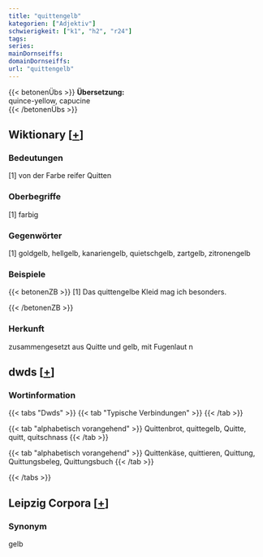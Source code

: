 ```yaml
---
title: "quittengelb"
kategorien: ["Adjektiv"]
schwierigkeit: ["k1", "h2", "r24"]
tags:
series:
mainDornseiffs:
domainDornseiffs:
url: "quittengelb"
---
```


{{< betonenÜbs >}}
**Übersetzung:**  
quince-yellow, capucine  
{{< /betonenÜbs >}}

## Wiktionary [[+](https://de.wiktionary.org/wiki/quittengelb)]

### Bedeutungen
[1] von der Farbe reifer Quitten  

### Oberbegriffe
[1] farbig  

### Gegenwörter
[1] goldgelb, hellgelb, kanariengelb, quietschgelb, zartgelb, zitronengelb  

### Beispiele
{{< betonenZB >}}
[1] Das quittengelbe Kleid mag ich besonders.  

{{< /betonenZB >}}
### Herkunft
zusammengesetzt aus Quitte und gelb, mit Fugenlaut n  



## dwds [[+](https://www.dwds.de/wb/quittengelb)]

### Wortinformation
{{< tabs "Dwds" >}}
{{< tab "Typische Verbindungen" >}}
{{< /tab >}}

{{< tab "alphabetisch vorangehend" >}}
Quittenbrot, quittegelb, Quitte, quitt, quitschnass
{{< /tab >}}

{{< tab "alphabetisch vorangehend" >}}
Quittenkäse, quittieren, Quittung, Quittungsbeleg, Quittungsbuch
{{< /tab >}}

{{< /tabs >}}

## Leipzig Corpora [[+](https://corpora.uni-leipzig.de/en/res?word=quittengelb&corpusId=deu_newscrawl-public_2018)]


### Synonym
gelb

